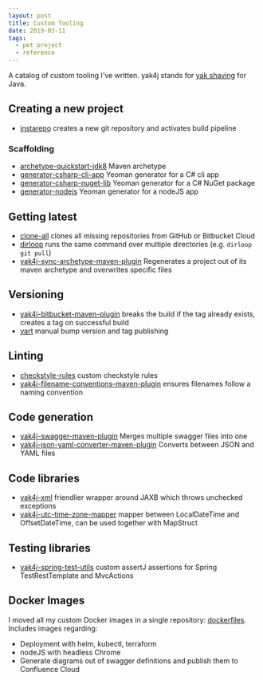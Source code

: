 ```yaml
---
layout: post
title: Custom Tooling
date: 2019-03-11
tags:
  - pet project
  - reference
---
```


A catalog of custom tooling I've written. yak4j stands for [yak shaving] for
Java.

## Creating a new project

- [instarepo] creates a new git repository and activates build pipeline

### Scaffolding

- [archetype-quickstart-jdk8] Maven archetype
- [generator-csharp-cli-app] Yeoman generator for a C# cli app
- [generator-csharp-nuget-lib] Yeoman generator for a C# NuGet package
- [generator-nodejs] Yeoman generator for a nodeJS app

## Getting latest

- [clone-all] clones all missing repositories from GitHub or Bitbucket Cloud
- [dirloop] runs the same command over multiple directories (e.g.
  `dirloop git pull`)
- [yak4j-sync-archetype-maven-plugin] Regenerates a project out of its maven
  archetype and overwrites specific files

## Versioning

- [yak4j-bitbucket-maven-plugin] breaks the build if the tag already exists,
  creates a tag on successful build
- [yart] manual bump version and tag publishing

## Linting

- [checkstyle-rules] custom checkstyle rules
- [yak4j-filename-conventions-maven-plugin] ensures filenames follow a naming
  convention

## Code generation

- [yak4j-swagger-maven-plugin] Merges multiple swagger files into one
- [yak4j-json-yaml-converter-maven-plugin] Converts between JSON and YAML files

## Code libraries

- [yak4j-xml] friendlier wrapper around JAXB which throws unchecked exceptions
- [yak4j-utc-time-zone-mapper] mapper between LocalDateTime and OffsetDateTime,
  can be used together with MapStruct

## Testing libraries

- [yak4j-spring-test-utils] custom assertJ assertions for Spring
  TestRestTemplate and MvcActions

## Docker Images

I moved all my custom Docker images in a single repository: [dockerfiles].
Includes images regarding:

- Deployment with helm, kubectl, terraform
- nodeJS with headless Chrome
- Generate diagrams out of swagger definitions and publish them to Confluence
  Cloud

[archetype-quickstart-jdk8]: https://github.com/ngeor/archetype-quickstart-jdk8
[checkstyle-rules]: https://github.com/ngeor/checkstyle-rules
[clone-all]: https://github.com/ngeor/clone-all
[dirloop]: https://github.com/ngeor/dirloop
[dockerfiles]: https://github.com/ngeor/dockerfiles
[generator-csharp-cli-app]: https://github.com/ngeor/generator-csharp-cli-app
[generator-csharp-nuget-lib]: https://github.com/ngeor/generator-csharp-nuget-lib
[generator-nodejs]: https://github.com/ngeor/generator-nodejs
[instarepo]: https://github.com/ngeor/instarepo
[yak4j-bitbucket-maven-plugin]: https://github.com/ngeor/yak4j-bitbucket-maven-plugin
[yak4j-filename-conventions-maven-plugin]: https://github.com/ngeor/yak4j-filename-conventions-maven-plugin
[yak4j-json-yaml-converter-maven-plugin]: https://github.com/ngeor/yak4j-json-yaml-converter-maven-plugin
[yak4j-spring-test-utils]: https://github.com/ngeor/yak4j-spring-test-utils
[yak4j-swagger-maven-plugin]: https://github.com/ngeor/yak4j-swagger-maven-plugin
[yak4j-sync-archetype-maven-plugin]: https://github.com/ngeor/yak4j-sync-archetype-maven-plugin
[yak4j-utc-time-zone-mapper]: https://github.com/ngeor/yak4j-utc-time-zone-mapper
[yak4j-xml]: https://github.com/ngeor/yak4j-xml
[yart]: https://github.com/ngeor/yart
[yak shaving]: https://en.wiktionary.org/wiki/yak_shaving
